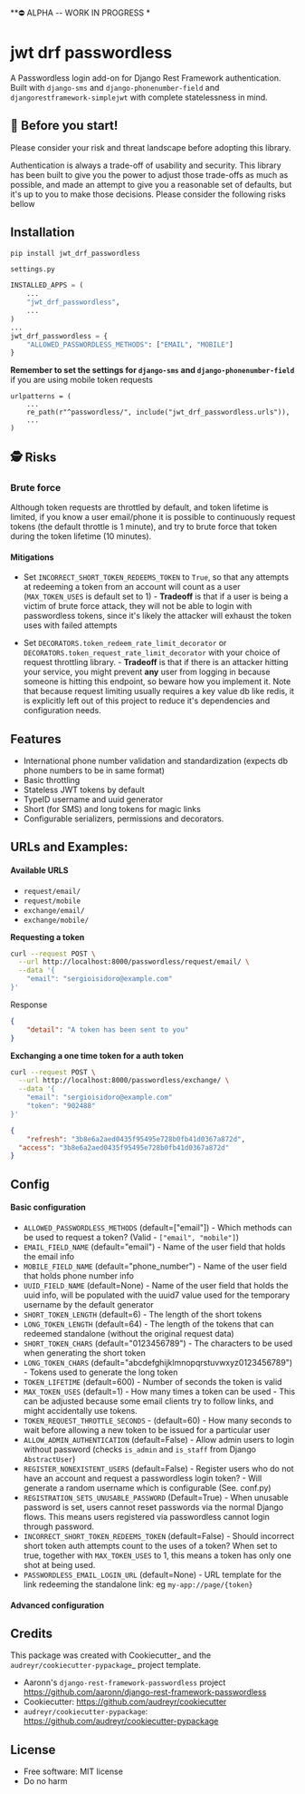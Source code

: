 **⛔️ ALPHA -- WORK IN PROGRESS *

# jwt drf passwordless
A Passwordless login add-on for Django Rest Framework authentication. Built with `django-sms` and `django-phonenumber-field` and `djangorestframework-simplejwt` with complete statelessness in mind.

## 🔑 Before you start!
Please consider your risk and threat landscape before adopting this library. 

Authentication is always a trade-off of usability and security. This library has been built to give you the power to adjust those trade-offs as much as possible, and made an attempt to give you a reasonable set of defaults, but it's up to you to make those decisions. Please consider the following risks bellow 

## Installation 
```.sh
pip install jwt_drf_passwordless
```

`settings.py`
```.py
INSTALLED_APPS = (
    ...
    "jwt_drf_passwordless",
    ...
)
...
jwt_drf_passwordless = {
    "ALLOWED_PASSWORDLESS_METHODS": ["EMAIL", "MOBILE"]
}
```
**Remember to set the settings for `django-sms` and `django-phonenumber-field`** if you are using mobile token requests

```
urlpatterns = (
    ...
    re_path(r"^passwordless/", include("jwt_drf_passwordless.urls")),
    ...
)
```

## 🕵️ Risks 
### Brute force
Although token requests are throttled by default, and token lifetime is limited, if you know a user email/phone it is possible to continuously request tokens (the default throttle is 1 minute), and try to brute force that token during the token lifetime (10 minutes).

#### Mitigations
* Set `INCORRECT_SHORT_TOKEN_REDEEMS_TOKEN` to `True`, so that any attempts at redeeming a token from an account will count as a user (`MAX_TOKEN_USES` is default set to 1) - **Tradeoff** is that if a user is being a victim of brute force attack, they will not be able to login with passwordless tokens, since it's likely the attacker will exhaust the token uses with failed attempts 

* Set `DECORATORS.token_redeem_rate_limit_decorator` or `DECORATORS.token_request_rate_limit_decorator` with your choice of request throttling library. - **Tradeoff** is that if there is an attacker hitting your service, you might prevent **any** user from logging in because someone is hitting this endpoint, so beware how you implement it. Note that because request limiting usually requires a key value db like redis, it is explicitly left out of this project to reduce it's dependencies and configuration needs.

## Features
* International phone number validation and standardization (expects db phone numbers to be in same format)
* Basic throttling
* Stateless JWT tokens by default
* TypeID username and uuid generator
* Short (for SMS) and long tokens for magic links
* Configurable serializers, permissions and decorators.

## URLs and Examples:

#### Available URLS
* `request/email/`
* `request/mobile`
* `exchange/email/`
* `exchange/mobile/`

**Requesting a token**
```.sh
curl --request POST \
  --url http://localhost:8000/passwordless/request/email/ \
  --data '{
	"email": "sergioisidoro@example.com"
}'
```
Response
```.json
{
	"detail": "A token has been sent to you"
}
```

**Exchanging a one time token for a auth token**
```.sh
curl --request POST \
  --url http://localhost:8000/passwordless/exchange/ \
  --data '{
	"email": "sergioisidoro@example.com"
	"token": "902488"
}'
```
```.json
{
	"refresh": "3b8e6a2aed0435f95495e728b0fb41d0367a872d",
  "access": "3b8e6a2aed0435f95495e728b0fb41d0367a872d"
}
```

## Config

#### Basic configuration

* `ALLOWED_PASSWORDLESS_METHODS` (default=["email"]) - Which methods can be used to request a token? (Valid - `["email", "mobile"]`)
* `EMAIL_FIELD_NAME` (default="email") - Name of the user field that holds the email info
* `MOBILE_FIELD_NAME` (default="phone_number") - Name of the user field that holds phone number info
* `UUID_FIELD_NAME` (default=None) - Name of the user field that holds the uuid info, will be populated with the uuid7 value used for the temporary username by the default generator
* `SHORT_TOKEN_LENGTH` (default=6) - The length of the short tokens
* `LONG_TOKEN_LENGTH` (default=64) - The length of the tokens that can redeemed standalone (without the original request data)
* `SHORT_TOKEN_CHARS` (default="0123456789") - The characters to be used when generating the short token
* `LONG_TOKEN_CHARS` (default="abcdefghijklmnopqrstuvwxyz0123456789") - Tokens used to generate the long token
* `TOKEN_LIFETIME` (default=600) - Number of seconds the token is valid
* `MAX_TOKEN_USES` (default=1) - How many times a token can be used - This can be adjusted because some email clients try to follow links, and might accidentally use tokens.
* `TOKEN_REQUEST_THROTTLE_SECONDS` - (default=60) - How many seconds to wait before allowing a new token to be issued for a particular user
* `ALLOW_ADMIN_AUTHENTICATION` (default=False) - Allow admin users to login without password (checks `is_admin` and `is_staff` from Django `AbstractUser`)
* `REGISTER_NONEXISTENT_USERS` (default=False) - Register users who do not have an account and request a passwordless login token? - Will generate a random username which is configurable (See. conf.py)
* `REGISTRATION_SETS_UNUSABLE_PASSWORD` (Default=True) - When unusable password is set, users cannot reset passwords via the normal Django flows. This means users registered via passwordless cannot login through password.
* `INCORRECT_SHORT_TOKEN_REDEEMS_TOKEN` (default=False) - Should incorrect short token auth attempts count to the uses of a token? When set to true, together with `MAX_TOKEN_USES` to 1, this means a token has only one shot at being used.
* `PASSWORDLESS_EMAIL_LOGIN_URL` (default=None) - URL template for the link redeeming the standalone link: eg `my-app://page/{token}`
  
#### Advanced configuration



## Credits
This package was created with Cookiecutter_ and the `audreyr/cookiecutter-pypackage`_ project template.

* Aaronn's `django-rest-framework-passwordless` project https://github.com/aaronn/django-rest-framework-passwordless
* Cookiecutter: https://github.com/audreyr/cookiecutter
* `audreyr/cookiecutter-pypackage`: https://github.com/audreyr/cookiecutter-pypackage

## License
* Free software: MIT license
* Do no harm